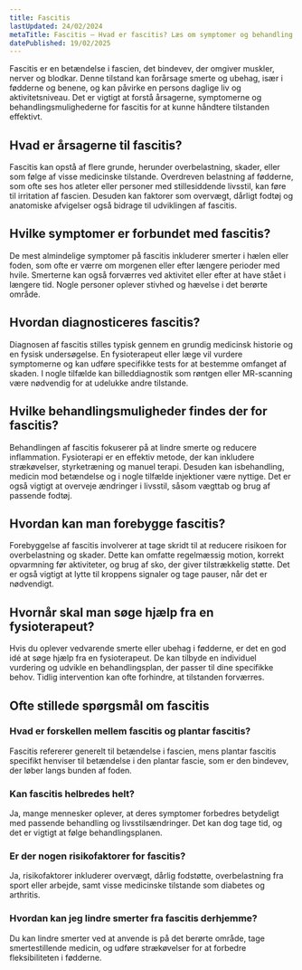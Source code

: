 ```yaml
---
title: Fascitis
lastUpdated: 24/02/2024
metaTitle: Fascitis – Hvad er fascitis? Læs om symptomer og behandling
datePublished: 19/02/2025
---
```


Fascitis er en betændelse i fascien, det bindevev, der omgiver muskler, nerver og blodkar. Denne tilstand kan forårsage smerte og ubehag, især i fødderne og benene, og kan påvirke en persons daglige liv og aktivitetsniveau. Det er vigtigt at forstå årsagerne, symptomerne og behandlingsmulighederne for fascitis for at kunne håndtere tilstanden effektivt.

## Hvad er årsagerne til fascitis?

Fascitis kan opstå af flere grunde, herunder overbelastning, skader, eller som følge af visse medicinske tilstande. Overdreven belastning af fødderne, som ofte ses hos atleter eller personer med stillesiddende livsstil, kan føre til irritation af fascien. Desuden kan faktorer som overvægt, dårligt fodtøj og anatomiske afvigelser også bidrage til udviklingen af fascitis.

## Hvilke symptomer er forbundet med fascitis?

De mest almindelige symptomer på fascitis inkluderer smerter i hælen eller foden, som ofte er værre om morgenen eller efter længere perioder med hvile. Smerterne kan også forværres ved aktivitet eller efter at have stået i længere tid. Nogle personer oplever stivhed og hævelse i det berørte område.

## Hvordan diagnosticeres fascitis?

Diagnosen af fascitis stilles typisk gennem en grundig medicinsk historie og en fysisk undersøgelse. En fysioterapeut eller læge vil vurdere symptomerne og kan udføre specifikke tests for at bestemme omfanget af skaden. I nogle tilfælde kan billeddiagnostik som røntgen eller MR-scanning være nødvendig for at udelukke andre tilstande.

## Hvilke behandlingsmuligheder findes der for fascitis?

Behandlingen af fascitis fokuserer på at lindre smerte og reducere inflammation. Fysioterapi er en effektiv metode, der kan inkludere strækøvelser, styrketræning og manuel terapi. Desuden kan isbehandling, medicin mod betændelse og i nogle tilfælde injektioner være nyttige. Det er også vigtigt at overveje ændringer i livsstil, såsom vægttab og brug af passende fodtøj.

## Hvordan kan man forebygge fascitis?

Forebyggelse af fascitis involverer at tage skridt til at reducere risikoen for overbelastning og skader. Dette kan omfatte regelmæssig motion, korrekt opvarmning før aktiviteter, og brug af sko, der giver tilstrækkelig støtte. Det er også vigtigt at lytte til kroppens signaler og tage pauser, når det er nødvendigt.

## Hvornår skal man søge hjælp fra en fysioterapeut?

Hvis du oplever vedvarende smerte eller ubehag i fødderne, er det en god idé at søge hjælp fra en fysioterapeut. De kan tilbyde en individuel vurdering og udvikle en behandlingsplan, der passer til dine specifikke behov. Tidlig intervention kan ofte forhindre, at tilstanden forværres.

## Ofte stillede spørgsmål om fascitis

### Hvad er forskellen mellem fascitis og plantar fascitis?

Fascitis refererer generelt til betændelse i fascien, mens plantar fascitis specifikt henviser til betændelse i den plantar fascie, som er den bindevev, der løber langs bunden af foden. 

### Kan fascitis helbredes helt?

Ja, mange mennesker oplever, at deres symptomer forbedres betydeligt med passende behandling og livsstilsændringer. Det kan dog tage tid, og det er vigtigt at følge behandlingsplanen.

### Er der nogen risikofaktorer for fascitis?

Ja, risikofaktorer inkluderer overvægt, dårlig fodstøtte, overbelastning fra sport eller arbejde, samt visse medicinske tilstande som diabetes og arthritis.

### Hvordan kan jeg lindre smerter fra fascitis derhjemme?

Du kan lindre smerter ved at anvende is på det berørte område, tage smertestillende medicin, og udføre strækøvelser for at forbedre fleksibiliteten i fødderne.
